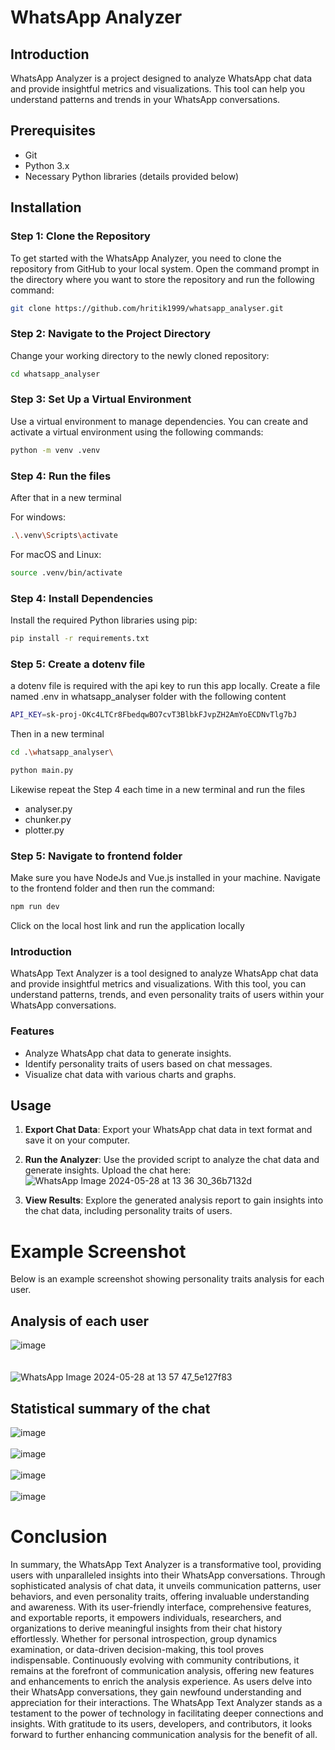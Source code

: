 # WhatsApp Analyzer

## Introduction

WhatsApp Analyzer is a project designed to analyze WhatsApp chat data and provide insightful metrics and visualizations. This tool can help you understand patterns and trends in your WhatsApp conversations.

## Prerequisites

- Git
- Python 3.x
- Necessary Python libraries (details provided below)

## Installation

### Step 1: Clone the Repository

To get started with the WhatsApp Analyzer, you need to clone the repository from GitHub to your local system. Open the command prompt in the directory where you want to store the repository and run the following command:

```sh
git clone https://github.com/hritik1999/whatsapp_analyser.git
```

### Step 2: Navigate to the Project Directory

Change your working directory to the newly cloned repository:

```sh
cd whatsapp_analyser
```

### Step 3: Set Up a Virtual Environment
Use a virtual environment to manage dependencies. You can create and activate a virtual environment using the following commands:

```sh
python -m venv .venv
```
### Step 4: Run the files
After that in a new terminal<br>

For windows:

```sh
.\.venv\Scripts\activate
```

For macOS and Linux:
```sh
source .venv/bin/activate
```
### Step 4: Install Dependencies
Install the required Python libraries using pip:
```sh
pip install -r requirements.txt
```
### Step 5: Create a dotenv file
a dotenv file is required with the api key to run this app locally. Create a file named .env in whatsapp_analyser folder with the following content
```sh
API_KEY=sk-proj-OKc4LTCr8FbedqwBO7cvT3BlbkFJvpZH2AmYoECDNvTlg7bJ
```

Then in a new terminal 
```sh
cd .\whatsapp_analyser\
```
```sh
python main.py
```
Likewise repeat the Step 4 each time in a new terminal and run the files 
- analyser.py
- chunker.py
- plotter.py
### Step 5: Navigate to frontend folder
Make sure you have NodeJs and Vue.js installed in your machine. Navigate to the frontend folder and then run the command:
```sh
npm run dev
```
Click on the local host link and run the application locally

### Introduction
WhatsApp Text Analyzer is a tool designed to analyze WhatsApp chat data and provide insightful metrics and visualizations. With this tool, you can understand patterns, trends, and even personality traits of users within your WhatsApp conversations.
### Features
- Analyze WhatsApp chat data to generate insights.
- Identify personality traits of users based on chat messages.
- Visualize chat data with various charts and graphs.
## Usage

1. **Export Chat Data**: Export your WhatsApp chat data in text format and save it on your computer.

2. **Run the Analyzer**: Use the provided script to analyze the chat data and generate insights. Upload the chat here:
   ![WhatsApp Image 2024-05-28 at 13 36 30_36b7132d](https://github.com/hritik1999/whatsapp_analyser/assets/144601619/bbcfad92-3bd3-4679-977f-ca424b93c774)


3. **View Results**: Explore the generated analysis report to gain insights into the chat data, including personality traits of users.

# Example Screenshot
Below is an example screenshot showing personality traits analysis for each user.

## Analysis of each user
![image](https://github.com/hritik1999/whatsapp_analyser/assets/144601619/92bfeab8-8809-4035-b65b-f728fc5347f8)
<br><br><br>
![WhatsApp Image 2024-05-28 at 13 57 47_5e127f83](https://github.com/hritik1999/whatsapp_analyser/assets/144601619/e58473b7-d838-4376-854f-61f63c08849f)
## Statistical summary of the chat 
![image](https://github.com/hritik1999/whatsapp_analyser/assets/144601619/eb11a4cc-56db-42ef-9831-a29e020f6d84)<br><br>
![image](https://github.com/hritik1999/whatsapp_analyser/assets/144601619/2e216a39-002c-41ad-9346-97c6da072a29)<br><br>
![image](https://github.com/hritik1999/whatsapp_analyser/assets/144601619/b36818d5-5c1c-45b6-b5a2-d9267111d08e)<br><br>
![image](https://github.com/hritik1999/whatsapp_analyser/assets/144601619/9ae9c1b2-8f60-4b8d-8f66-cecce48cf93a)
# Conclusion
In summary, the WhatsApp Text Analyzer is a transformative tool, providing users with unparalleled insights into their WhatsApp conversations. Through sophisticated analysis of chat data, it unveils communication patterns, user behaviors, and even personality traits, offering invaluable understanding and awareness. With its user-friendly interface, comprehensive features, and exportable reports, it empowers individuals, researchers, and organizations to derive meaningful insights from their chat history effortlessly. Whether for personal introspection, group dynamics examination, or data-driven decision-making, this tool proves indispensable. Continuously evolving with community contributions, it remains at the forefront of communication analysis, offering new features and enhancements to enrich the analysis experience. As users delve into their WhatsApp conversations, they gain newfound understanding and appreciation for their interactions. The WhatsApp Text Analyzer stands as a testament to the power of technology in facilitating deeper connections and insights. With gratitude to its users, developers, and contributors, it looks forward to further enhancing communication analysis for the benefit of all.













